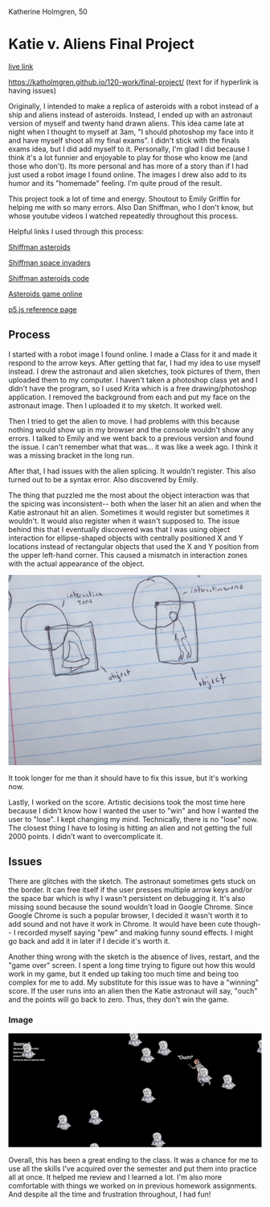 Katherine Holmgren, 50

# Katie v. Aliens Final Project

[live link](https://katholmgren.github.io/120-work/final-project/)


https://katholmgren.github.io/120-work/final-project/
(text for if hyperlink is having issues)


Originally, I intended to make a replica of asteroids with a robot instead of a ship and aliens instead of asteroids. Instead, I ended up with an astronaut version of myself and twenty hand drawn aliens. This idea came late at night when I thought to myself at 3am, "I should photoshop my face into it and have myself shoot all my final exams". I didn't stick with the finals exams idea, but I did add myself to it. Personally, I'm glad I did because I think it's a lot funnier and enjoyable to play for those who know me (and those who don't). Its more personal and has more of a story than if I had just used a robot image I found online. The images I drew also add to its humor and its "homemade" feeling. I'm quite proud of the result.

This project took a lot of time and energy. Shoutout to Emily Griffin for helping me with so many errors. Also Dan Shiffman, who I don't know, but whose youtube videos I watched repeatedly throughout this process.

Helpful links I used through this process:

[Shiffman asteroids](https://www.youtube.com/watch?v=hacZU523FyM&t=1673s)

[Shiffman space invaders](https://www.youtube.com/watch?v=biN3v3ef-Y0)

[Shiffman asteroids code](https://github.com/CodingTrain/Asteroids)

[Asteroids game online](http://www.onemotion.com/flash/asteroids-game/)

[p5.js reference page](https://p5js.org/reference/#group-Image)

## Process

I started with a robot image I found online. I made a Class for it and made it respond to the arrow keys. After getting that far, I had my idea to use myself instead. I drew the astronaut and alien sketches, took pictures of them, then uploaded them to my computer. I haven't taken a photoshop class yet and I didn't have the program, so I used Krita which is a free drawing/photoshop application. I removed the background from each and put my face on the astronaut image. Then I uploaded it to my sketch. It worked well.

Then I tried to get the alien to move. I had problems with this because nothing would show up in my browser and the console wouldn't show any errors. I talked to Emily and we went back to a previous version and found the issue. I can't remember what that was... it was like a week ago. I think it was a missing bracket in the long run.

After that, I had issues with the alien splicing. It wouldn't register. This also turned out to be a syntax error. Also discovered by Emily.

The thing that puzzled me the most about the object interaction was that the spicing was inconsistent-- both when the laser hit an alien and when the Katie astronaut hit an alien. Sometimes it would register but sometimes it wouldn't. It would also register when it wasn't supposed to. The issue behind this that I eventually discovered was that I was using object interaction for ellipse-shaped objects with centrally positioned X and Y locations instead of rectangular objects that used the X and Y position from the upper left-hand corner. This caused a mismatch in interaction zones with the actual appearance of the object.

![Image of interaction](interaction.jpg)

It took longer for me than it should have to fix this issue, but it's working now.

Lastly, I worked on the score. Artistic decisions took the most time here because I didn't know how I wanted the user to "win" and how I wanted the user to "lose". I kept changing my mind. Technically, there is no "lose" now. The closest thing I have to losing is hitting an alien and not getting the full 2000 points. I didn't want to overcomplicate it.


## Issues

There are glitches with the sketch. The astronaut sometimes gets stuck on the border. It can free itself if the user presses multiple arrow keys and/or the space bar which is why I wasn't persistent on debugging it. It's also missing sound because the sound wouldn't load in Google Chrome. Since Google Chrome is such a popular browser, I decided it wasn't worth it to add sound and not have it work in Chrome. It would have been cute though-- I recorded myself saying "pew" and making funny sound effects. I might go back and add it in later if I decide it's worth it.

Another thing wrong with the sketch is the absence of lives, restart, and the "game over" screen. I spent a long time trying to figure out how this would work in my game, but it ended up taking too much time and being too complex for me to add. My substitute for this issue was to have a "winning" score. If the user runs into an alien then the Katie astronaut will say, "ouch" and the points will go back to zero. Thus, they don't win the game.

### Image

![Image of sketch](ouch.png)

Overall, this has been a great ending to the class. It was a chance for me to use all the skills I've acquired over the semester and put them into practice all at once. It helped me review and I learned a lot. I'm also more comfortable with things we worked on in previous homework assignments. And despite all the time and frustration throughout, I had fun!

